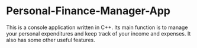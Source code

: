 # Personal-Finance-Manager-App
This is a console application written in C++. Its main function is to manage your personal expenditures and keep track of your income and expenses. It also has some  other useful features.
